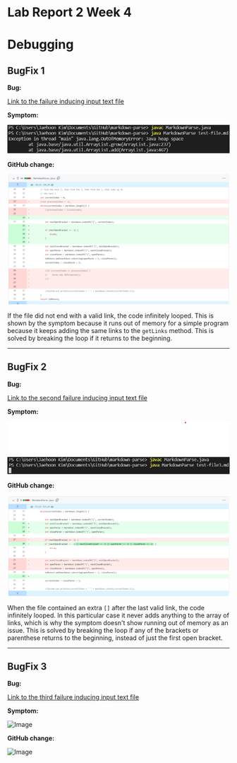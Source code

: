 # Lab Report 2 Week 4

# Debugging

## BugFix 1

**Bug:** 

[Link to the failure inducing input text file](misc/text-file.java)

**Symptom:**

![Image](images2/error1.png)

**GitHub change:**

![Image](images2/error1githubsolution.png)

If the file did not end with a valid link, the code infinitely looped. This is shown by the symptom because it runs out of memory for a simple program because it keeps adding the same links to the `getLinks` method. This is solved by breaking the loop if it returns to the beginning.

---

## BugFix 2

**Bug:**

[Link to the second failure inducing input text file](misc/text-file3.java)

**Symptom:**

![Image](images2/error2.png)

**GitHub change:**

![Image](images2/error2githubsolution.png)

When the file contained an extra `[]` after the last valid link, the code infinitely looped. In this particular case it never adds anything to the array of links, which is why the symptom doesn't show running out of memory as an issue. This is solved by breaking the loop if any of the brackets or parenthese returns to the beginning, instead of just the first open bracket.

---

## BugFix 3

**Bug:**

[Link to the third failure inducing input text file](misc/text-file4.java)

**Symptom:**

![Image](images2/)

**GitHub change:**

![Image](images2/)

